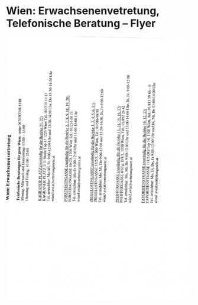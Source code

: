 # Wien: Erwachsenenvetretung, Telefonische Beratung – Flyer

![Wien: Erwachsenenvetretung, Telefonische Beratung – Flyer](img/wien_erwachsenenvetretung_telefonische_beratung_flyer.jpg)